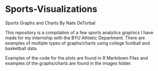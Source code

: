 # Sports-Visualizations
Sports Graphs and Charts 
By Nate DeTorbal

This repository is a compilation of a few sports analytics graphics I have made for my internship with the BYU Athletic Department. There are examples of multiple types of graphs/charts using college football and basketball data. 

Examples of the code for the plots are found in R Markdown Files and examples of the graphs/charts are found in the images folder. 